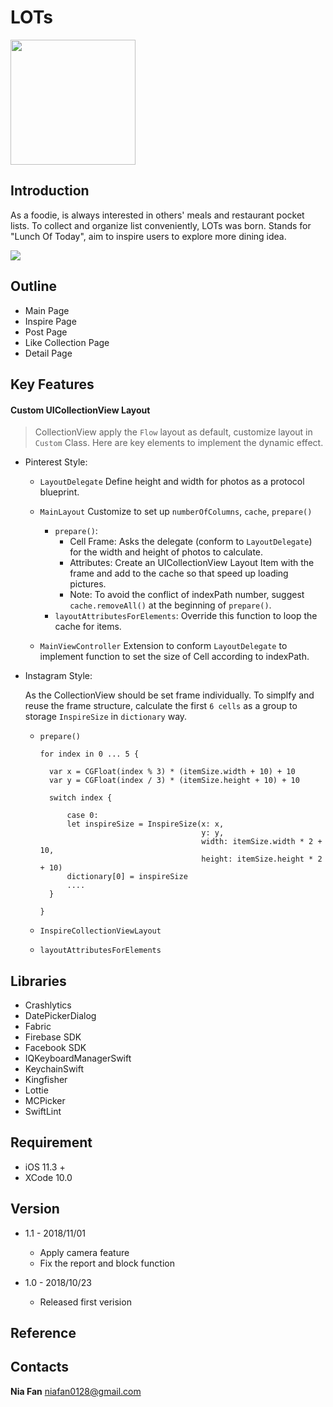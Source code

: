 # LOTs

<a href="https://itunes.apple.com/us/app/lots/id1439182743?l=zh&ls=1&mt=8"><img src="https://imgurl.org/temp/1811/79e15d026616cee0.png" width="200"></a>

## Introduction

As a foodie, is always interested in others' meals and restaurant pocket lists.
To collect and organize list conveniently, LOTs was born.
Stands for "Lunch Of Today", aim to inspire users to explore more dining idea.

![](https://imgurl.org/temp/1811/b6f42b3ce148ad92.png)

## Outline


* Main Page
* Inspire Page
* Post Page
* Like Collection Page
* Detail Page


## Key Features

<!-- * Custom UICollection Layout
* Animation / Transition
* Custom Camera
* Notification Update -->

#### Custom UICollectionView Layout
> CollectionView apply the `Flow` layout as default, customize layout in `Custom` Class.
Here are key elements to implement the dynamic effect.

  * Pinterest Style:

    * `LayoutDelegate` Define height and width for photos as a protocol blueprint.

    * `MainLayout` Customize to set up `numberOfColumns`, `cache`, `prepare()`
      * `prepare()`:
         * Cell Frame: Asks the delegate (conform to `LayoutDelegate`) for the width and height of photos to calculate.
         * Attributes: Create an UICollectionView Layout Item with the frame and add to the cache so that speed up loading pictures.
         * Note: To avoid the conflict of indexPath number, suggest `cache.removeAll()` at the beginning of `prepare()`.
      * `layoutAttributesForElements`: Override this function to loop the cache for items.

    * `MainViewController` Extension to conform `LayoutDelegate` to implement function to set the size of Cell according to indexPath.

* Instagram Style:

  As the CollectionView should be set frame individually. To simplfy and reuse the frame structure, calculate the first `6 cells` as a group to storage `InspireSize` in `dictionary` way.

  * `prepare()`

      ```
      for index in 0 ... 5 {

        var x = CGFloat(index % 3) * (itemSize.width + 10) + 10
        var y = CGFloat(index / 3) * (itemSize.height + 10) + 10

        switch index {

            case 0:
            let inspireSize = InspireSize(x: x,
                                          y: y,
                                          width: itemSize.width * 2 + 10,
                                          height: itemSize.height * 2 + 10)
            dictionary[0] = inspireSize
            ....
        }

      }
      ```

  * `InspireCollectionViewLayout`
  * `layoutAttributesForElements`



## Libraries

* Crashlytics
* DatePickerDialog
* Fabric
* Firebase SDK
* Facebook SDK
* IQKeyboardManagerSwift
* KeychainSwift
* Kingfisher
* Lottie
* MCPicker
* SwiftLint

## Requirement

* iOS 11.3 +
* XCode 10.0

## Version

* 1.1 - 2018/11/01
  * Apply camera feature
  * Fix the report and block function


* 1.0 - 2018/10/23
  * Released first verision

## Reference


## Contacts
**Nia Fan**
niafan0128@gmail.com
